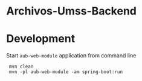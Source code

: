 # Archivos-Umss-Backend

# Development
Start `aub-web-module` application from command line
```shell
 mvn clean
 mvn -pl aub-web-module -am spring-boot:run
```